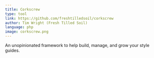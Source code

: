 ```yaml
---
title: Corkscrew
type: tool
link: https://github.com/freshtilledsoil/corkscrew
author: Tim Wright (Fresh Tilled Soil)
language: php
image: corkscrew.png
---
```


An unopinionated framework to help build, manage, and grow your style guides.
